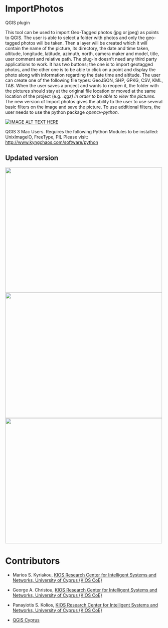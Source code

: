﻿# ImportPhotos

QGIS plugin

This tool can be used to import Geo-Tagged photos (jpg or jpeg) as points to QGIS. The user is able to select a folder with photos and only the geo-tagged photos will be taken. Then a layer will be created which it will contain the name of the picture, its directory, the date and time taken, altitude, longitude, latitude, azimuth, north, camera maker and model, title, user comment and relative path. The plug-in doesn’t need any third party applications to work. It has two buttons; the one is to import geotagged photos, and the other one is to be able to click on a point and display the photo along with information regarding the date time and altitude. The user can create one of the following file types: GeoJSON, SHP, GPKG, CSV, KML, TAB. When the user saves a project and wants to reopen it, the folder with the pictures should stay at the original file location or moved at the same location of the project (e.g. *.qgz) in order to be able to view the pictures.* The new version of Import photos gives the ability to the user to use several basic filters on the image and save the picture. To use additional filters, the user needs to use the python package *opencv-python*.

[![IMAGE ALT TEXT HERE](https://img.youtube.com/vi/Y3R8gHJUrrk/0.jpg)](https://www.youtube.com/watch?v=Y3R8gHJUrrk)

QGIS 3
Mac Users. Requires the following Python Modules to be installed: UnixImageIO, FreeType, PIL Please visit: http://www.kyngchaos.com/software/python

## Updated version
<img src="https://raw.githubusercontent.com/KIOS-Research/ImportPhotos/v2.2/icons/edges.PNG" width="500" height="400">
<img src="https://raw.githubusercontent.com/KIOS-Research/ImportPhotos/v2.2/icons/redband.PNG" width="500" height="400">
<img src="https://raw.githubusercontent.com/KIOS-Research/ImportPhotos/v2.2/icons/example.png" width="500" height="400">

# Contributors #
* Marios S. Kyriakou, [KIOS Research Center for Intelligent Systems and Networks, University of Cyprus (KIOS CoE)](http://www.kios.ucy.ac.cy/)
* George A. Christou, [KIOS Research Center for Intelligent Systems and Networks, University of Cyprus (KIOS CoE)](http://www.kios.ucy.ac.cy/)
* Panayiotis S. Kolios, [KIOS Research Center for Intelligent Systems and Networks, University of Cyprus (KIOS CoE)](http://www.kios.ucy.ac.cy/)

* [QGIS Cyprus](https://www.facebook.com/qgiscyprus/)
